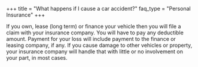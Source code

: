 +++
title = "What happens if I cause a car accident?"
faq_type = "Personal Insurance"
+++

If you own, lease (long term) or finance your vehicle then you will file a claim with your insurance company. You will have to pay any deductible amount. Payment for your loss will include payment to the finance or leasing company, if any. If you cause damage to other vehicles or property, your insurance company will handle that with little or no involvement on your part, in most cases.
